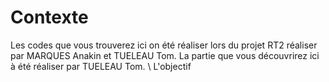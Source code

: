 # Contexte 

Les codes que vous trouverez ici on été réaliser lors du projet RT2 réaliser par MARQUES Anakin et TUELEAU Tom. La partie que vous découvrirez ici à été réaliser par TUELEAU Tom.
\\
L'objectif
